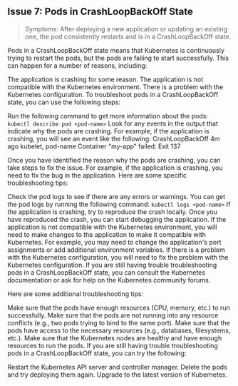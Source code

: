 ## Issue 7: Pods in CrashLoopBackOff State
> Symptoms: After deploying a new application or updating an existing one, the pod consistently restarts and is in a CrashLoopBackOff state.


Pods in a CrashLoopBackOff state means that Kubernetes is continuously trying to restart the pods, but the pods are failing to start successfully. This can happen for a number of reasons, including:

The application is crashing for some reason.
The application is not compatible with the Kubernetes environment.
There is a problem with the Kubernetes configuration.
To troubleshoot pods in a CrashLoopBackOff state, you can use the following steps:

Run the following command to get more information about the pods:
`kubectl describe pod <pod-name>`
Look for any events in the output that indicate why the pods are crashing. For example, if the application is crashing, you will see an event like the following:
CrashLoopBackOff 4m ago  kubelet, pod-name  Container "my-app" failed: Exit 137

Once you have identified the reason why the pods are crashing, you can take steps to fix the issue. For example, if the application is crashing, you need to fix the bug in the application.
Here are some specific troubleshooting tips:

Check the pod logs to see if there are any errors or warnings. You can get the pod logs by running the following command:
`kubectl logs <pod-name>`
If the application is crashing, try to reproduce the crash locally. Once you have reproduced the crash, you can start debugging the application.
If the application is not compatible with the Kubernetes environment, you will need to make changes to the application to make it compatible with Kubernetes. For example, you may need to change the application's port assignments or add additional environment variables.
If there is a problem with the Kubernetes configuration, you will need to fix the problem with the Kubernetes configuration.
If you are still having trouble troubleshooting pods in a CrashLoopBackOff state, you can consult the Kubernetes documentation or ask for help on the Kubernetes community forums.

Here are some additional troubleshooting tips:

Make sure that the pods have enough resources (CPU, memory, etc.) to run successfully.
Make sure that the pods are not running into any resource conflicts (e.g., two pods trying to bind to the same port).
Make sure that the pods have access to the necessary resources (e.g., databases, filesystems, etc.).
Make sure that the Kubernetes nodes are healthy and have enough resources to run the pods.
If you are still having trouble troubleshooting pods in a CrashLoopBackOff state, you can try the following:

Restart the Kubernetes API server and controller manager.
Delete the pods and try deploying them again.
Upgrade to the latest version of Kubernetes.
